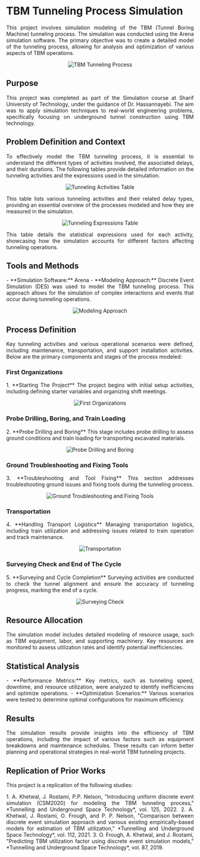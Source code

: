 # TBM Tunneling Process Simulation

<p align="justify">
This project involves simulation modeling of the TBM (Tunnel Boring Machine) tunneling process. The simulation was conducted using the Arena simulation software. The primary objective was to create a detailed model of the tunneling process, allowing for analysis and optimization of various aspects of TBM operations.
</p>

<p align="center">
  <img src="./Images/TBMTunnelingProcess.png" alt="TBM Tunneling Process">
</p>

## Purpose

<p align="justify">
This project was completed as part of the Simulation course at Sharif University of Technology, under the guidance of Dr. Hassannayebi. The aim was to apply simulation techniques to real-world engineering problems, specifically focusing on underground tunnel construction using TBM technology.
</p>

## Problem Definition and Context

<p align="justify">
To effectively model the TBM tunneling process, it is essential to understand the different types of activities involved, the associated delays, and their durations. The following tables provide detailed information on the tunneling activities and the expressions used in the simulation.
</p>

<p align="center">
  <img src="./Images/Table1.png" alt="Tunneling Activities Table">
</p>

<p align="justify">
This table lists various tunneling activities and their related delay types, providing an essential overview of the processes modeled and how they are measured in the simulation.
</p>

<p align="center">
  <img src="./Images/Table2.png" alt="Tunneling Expressions Table">
</p>

<p align="justify">
This table details the statistical expressions used for each activity, showcasing how the simulation accounts for different factors affecting tunneling operations.
</p>

## Tools and Methods

<p align="justify">
- **Simulation Software:** Arena  
- **Modeling Approach:** Discrete Event Simulation (DES) was used to model the TBM tunneling process. This approach allows for the simulation of complex interactions and events that occur during tunneling operations.
</p>

<p align="center">
  <img src="./Images/OverallProcess.png" alt="Modeling Approach">
</p>

## Process Definition

<p align="justify">
Key tunneling activities and various operational scenarios were defined, including maintenance, transportation, and support installation activities. Below are the primary components and stages of the process modeled:
</p>

### First Organizations

<p align="justify">
1. **Starting The Project**  
   The project begins with initial setup activities, including defining starter variables and organizing shift meetings.
</p>

<p align="center">
  <img src="./Images/FirstOrganization.png" alt="First Organizations">
</p>

### Probe Drilling, Boring, and Train Loading

<p align="justify">
2. **Probe Drilling and Boring**  
   This stage includes probe drilling to assess ground conditions and train loading for transporting excavated materials.
</p>

<p align="center">
  <img src="./Images/ProbeDrilling.png" alt="Probe Drilling and Boring">
</p>

### Ground Troubleshooting and Fixing Tools

<p align="justify">
3. **Troubleshooting and Tool Fixing**  
   This section addresses troubleshooting ground issues and fixing tools during the tunneling process.
</p>

<p align="center">
  <img src="./Images/GroundTroubelShooting.png" alt="Ground Troubleshooting and Fixing Tools">
</p>

### Transportation

<p align="justify">
4. **Handling Transport Logistics**  
   Managing transportation logistics, including train utilization and addressing issues related to train operation and track maintenance.
</p>

<p align="center">
  <img src="./Images/Transportation.png" alt="Transportation">
</p>

### Surveying Check and End of The Cycle

<p align="justify">
5. **Surveying and Cycle Completion**  
   Surveying activities are conducted to check the tunnel alignment and ensure the accuracy of tunneling progress, marking the end of a cycle.
</p>

<p align="center">
  <img src="./Images/SurveyingCheck.png" alt="Surveying Check">
</p>

## Resource Allocation

<p align="justify">
The simulation model includes detailed modeling of resource usage, such as TBM equipment, labor, and supporting machinery. Key resources are monitored to assess utilization rates and identify potential inefficiencies.
</p>

## Statistical Analysis

<p align="justify">
- **Performance Metrics:** Key metrics, such as tunneling speed, downtime, and resource utilization, were analyzed to identify inefficiencies and optimize operations.  
- **Optimization Scenarios:** Various scenarios were tested to determine optimal configurations for maximum efficiency.
</p>

## Results

<p align="justify">
The simulation results provide insights into the efficiency of TBM operations, including the impact of various factors such as equipment breakdowns and maintenance schedules. These results can inform better planning and operational strategies in real-world TBM tunneling projects.
</p>

## Replication of Prior Works

<p align="justify">
This project is a replication of the following studies:
</p>

<p align="justify">
1. A. Khetwal, J. Rostami, P.P. Nelson, "Introducing uniform discrete event simulation (CSM2020) for modeling the TBM tunneling process," *Tunnelling and Underground Space Technology*, vol. 125, 2022.  
2. A. Khetwal, J. Rostami, O. Frough, and P. P. Nelson, "Comparison between discrete event simulation approach and various existing empirically-based models for estimation of TBM utilization," *Tunnelling and Underground Space Technology*, vol. 112, 2021.  
3. O. Frough, A. Khetwal, and J. Rostami, "Predicting TBM utilization factor using discrete event simulation models," *Tunnelling and Underground Space Technology*, vol. 87, 2019.
</p>
